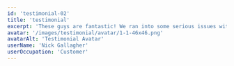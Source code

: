 ```yaml
---
id: 'testimonial-02'
title: 'testimonial'
excerpt: 'These guys are fantastic! We ran into some serious issues with our contractor and EZ saved the day. They were able to get us 4 custom exterior doors in less than 9 weeks.  Great family run business. Highly recommend!'
avatar: '/images/testimonial/avatar/1-1-46x46.png'
avatarAlt: 'Testimonial Avatar'
userName: 'Nick Gallagher'
userOccupation: 'Customer'
---
```

